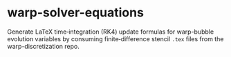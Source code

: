 # warp-solver-equations
Generate LaTeX time‐integration (RK4) update formulas for warp-bubble evolution variables by consuming finite‐difference stencil `.tex` files from the warp-discretization repo.
